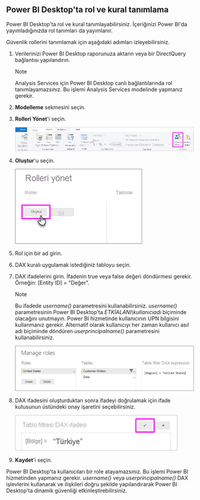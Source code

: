 ## <a name="define-roles-and-rules-within-power-bi-desktop"></a>Power BI Desktop'ta rol ve kural tanımlama
Power BI Desktop'ta rol ve kural tanımlayabilirsiniz. İçeriğinizi Power BI'da yayımladığınızda rol tanımları da yayımlanır.

Güvenlik rollerini tanımlamak için aşağıdaki adımları izleyebilirsiniz.

1. Verilerinizi Power BI Desktop raporunuza aktarın veya bir DirectQuery bağlantısı yapılandırın.
   
   > [!NOTE]
   > Analysis Services için Power BI Desktop canlı bağlantılarında rol tanımlayamazsınız. Bu işlemi Analysis Services modelinde yapmanız gerekir.
   > 
   > 
2. **Modelleme** sekmesini seçin.
3. **Rolleri Yönet**'i seçin.
   
   ![](./media/rls-desktop-define-roles/powerbi-desktop-security.png)
4. **Oluştur**'u seçin.
   
   ![](./media/rls-desktop-define-roles/powerbi-desktop-security-create-role.png)
5. Rol için bir ad girin. 
6. DAX kuralı uygulamak istediğiniz tabloyu seçin.
7. DAX ifadelerini girin. İfadenin true veya false değeri döndürmesi gerekir. Örneğin: [Entity ID] = "Değer".
   
   > [!NOTE]
   > Bu ifadede *username()* parametresini kullanabilirsiniz. *username()* parametresinin Power BI Desktop'ta *ETKİALANI\kullanıcıadı* biçiminde olacağını unutmayın. Power BI hizmetinde kullanıcının UPN bilgisini kullanmanız gerekir. Alternatif olarak kullanıcıyı her zaman kullanıcı asıl adı biçiminde döndüren *userprincipalname()* parametresini kullanabilirsiniz.
   > 
   > 
   
   ![](./media/rls-desktop-define-roles/powerbi-desktop-security-create-rule.png)
8. DAX ifadesini oluşturduktan sonra ifadeyi doğrulamak için ifade kutusunun üstündeki onay işaretini seçebilirsiniz.
   
   ![](./media/rls-desktop-define-roles/powerbi-desktop-security-validate-dax.png)
9. **Kaydet**'i seçin.

Power BI Desktop'ta kullanıcıları bir role atayamazsınız. Bu işlemi Power BI hizmetinden yapmanız gerekir. *username()* veya *userprincipalname()* DAX işlevlerini kullanarak ve ilişkileri doğru şekilde yapılandırarak Power BI Desktop'ta dinamik güvenliği etkinleştirebilirsiniz.

